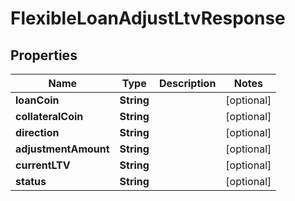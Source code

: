 

# FlexibleLoanAdjustLtvResponse


## Properties

| Name | Type | Description | Notes |
|------------ | ------------- | ------------- | -------------|
|**loanCoin** | **String** |  |  [optional] |
|**collateralCoin** | **String** |  |  [optional] |
|**direction** | **String** |  |  [optional] |
|**adjustmentAmount** | **String** |  |  [optional] |
|**currentLTV** | **String** |  |  [optional] |
|**status** | **String** |  |  [optional] |



